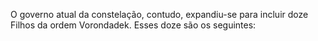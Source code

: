 ﻿O governo atual da constelação, contudo, expandiu-se para incluir doze Filhos da ordem Vorondadek. Esses doze são os seguintes: